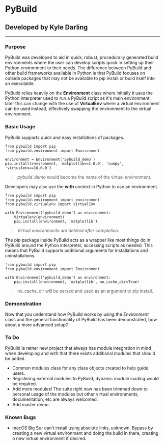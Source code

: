 # PyBuild
## Developed by Kyle Darling

---

### Purpose
PyBuild was developed to aid in quick, robust, procedurally generated build environments where the user can develop scripts quick in setting up their Python environment to their needs. The difference between PyBuild and other build frameworks available in Python is that PyBuild focuses on outside packages that may not be available to pip install or build itself into an executable.

PyBuild relies heavily on the **Environment** class where initially it uses the Python interpreter used to run a PyBuild script as it's main environment, later this can change with the use of **VirtualEnv** where a virtual environment can be used instead, effectively swapping the environment to the virtual environment.

### Basic Usage
PyBuild supports quick and easy installations of packages.
```
from pybuild import pip
from pybuild.environment import Environment

environment = Environment('pybuild_demo')
pip.install(environment, 'matplotlib>=1.0.0', 'numpy', 'virtualenv==16.6.0')
```
> *pybuild_demo* would become the name of the virtual environment.

Developers may also use the **with** context in Python to use an environment. 
```
from pybuild import pip
from pybuild.environment import environment
from pybuild.virtualenv import VirtualEnv

with Environment('pybuild_demo') as environment:
    Virtualenv(environment)
    pip.install(environment, 'matplotlib')
```
>*Virtual environments are deleted after completion.*

The pip package inside PyBuild acts as a wrapper like most things do in PyBuild around the Python interpreter, accessing scripts as needed. This means that PyBuild supports additional arguments for installations and uninstallations.

```
from pybuild import pip
from pybuild.environment import Environment

with Environment('pybuild_demo') as environment:
    pip.install(environment, 'matplotlib', no_cache_dir=True)
```
>no_cache_dir will be parsed and used as an argument to pip install.

### Demonstration
Now that you understand how PyBuild works by using the *Environment* class and the general functionality of PyBuild has been demonstrated, how about a more advanced setup?

### To Do
PyBuild is rather new project that always has module integration in mind when developing and with that there exists additional modules that should be added.

- Common modules class for any class objects created to help guide users.
- Registering external modules to PyBuild, dynamic module loading would be required.
- Add more modules! The suite right now has been trimmed down to personal usage of the modules but other virtual environments, documentation, etc are always welcomed.
- Add master demo.

### Known Bugs
- macOS Big Sur can't install using absolute links, unknown. Bypass by
  creating a new virtual environment and doing the build in there, creating a new virtual environment if desired.
